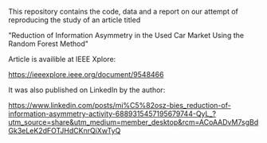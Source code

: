 This repository contains the code, data and a report on our attempt of reproducing the study of an article titled

"Reduction of Information Asymmetry in the Used Car Market Using the Random Forest Method"

Article is availible at IEEE Xplore:

https://ieeexplore.ieee.org/document/9548466

It was also published on LinkedIn by the author:

https://www.linkedin.com/posts/mi%C5%82osz-bies_reduction-of-information-asymmetry-activity-6889315457195679744-QyL_?utm_source=share&utm_medium=member_desktop&rcm=ACoAADvM7sgBdGk3eLeK2dFOTJHdCKnrQiXwTyQ
